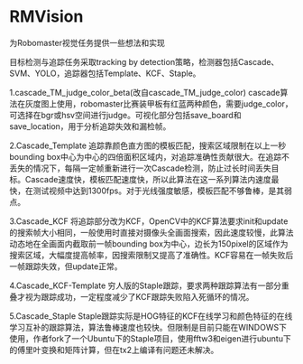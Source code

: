 # RMVision
为Robomaster视觉任务提供一些想法和实现

目标检测与追踪任务采取tracking by detection策略，检测器包括Cascade、SVM、YOLO，追踪器包括Template、KCF、Staple。

1.cascade_TM_judge_color_beta(改自cascade_TM_judge_color)
cascade算法在灰度图上使用，robomaster比赛装甲板有红蓝两种颜色，需要judge_color，可选择在bgr或hsv空间进行judge。可视化部分包括save_board和 save_location，用于分析追踪失效和漏检帧。

2.Cascade_Template
追踪靠颜色直方图的模板匹配，搜索区域限制在以上一秒bounding box中心为中心的四倍面积区域内，对追踪准确性贡献很大。在追踪不丢失的情况下，每隔一定帧重新进行一次Cascade检测，防止过长时间丢失目标。Cascade速度快，模板匹配速度快，所以此算法在这一系列算法内速度最快，在测试视频中达到1300fps。对于光线强度敏感，模板匹配不够鲁棒，是其弱点。

3.Cascade_KCF
将追踪部分改为KCF，OpenCV中的KCF算法要求init和update的搜索帧大小相同，一般使用时直接对摄像头全画面搜索，因此速度较慢，此算法动态地在全画面内截取前一帧bounding box为中心，边长为150pixel的区域作为搜索区域，大幅度提高帧率，因搜索限制又提高了准确性。KCF容易在一帧失败后一帧跟踪失效，但update正常。

4.Cascade_KCF-Template
穷人版的Staple跟踪，要求两种跟踪算法有一部分重叠才视为跟踪成功，一定程度减少了KCF跟踪失败陷入死循环的情况。

5.Cascade_Staple
Staple跟踪实际是HOG特征的KCF在线学习和颜色特征的在线学习互补的跟踪算法，算法鲁棒速度也较快。但限制是目前只能在WINDOWS下使用，作者fork了一个Ubuntu下的Staple项目，使用fftw3和eigen进行ubuntu下的傅里叶变换和矩阵计算，但在tx2上编译有问题还未解决。
